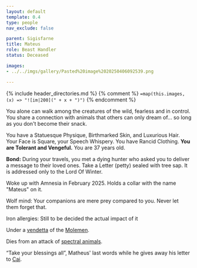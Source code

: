 ```yaml
---
layout: default
template: 0.4
type: people
nav_exclude: false

parent: Sigisfarne
title: Mateus
role: Beast Handler
status: Deceased

images:
- ../../imgs/gallery/Pasted%20image%2020250406092539.png

---
```


{% include header_directories.md %}
{% comment %}
`=map(this.images, (x) => "![im|200](" + x + ")")`
{% endcomment %}

You alone can walk among the creatures of the wild, fearless and in control. You share a connection with animals that others can only dream of... so long as you don't become their snack.

You have a Statuesque Physique, Birthmarked Skin, and Luxurious Hair. Your Face is Square, your Speech Whispery. You have Rancid Clothing. **You are Tolerant and Vengeful.** You are 37 years old.

**Bond:** During your travels, you met a dying hunter who asked you to deliver a message to their loved ones. Take a Letter (petty) sealed with tree sap. It is addressed only to the Lord Of Winter.

Woke up with Amnesia in February 2025. Holds a collar with the name "Mateus" on it.

Wolf mind: Your companions are mere prey compared to you. Never let them forget that.

Iron allergies: Still to be decided the actual impact of it

Under a [vendetta](../../Book_01/ep_004.md) of the [Molemen](../DuskmeadowFringe/PiotChant.md).

Dies from an attack of [spectral animals](../../Book_01/ep_011.md).

“Take your blessings all”, Matheus' last words while he gives away his letter to [Cai](Cai.md). 
